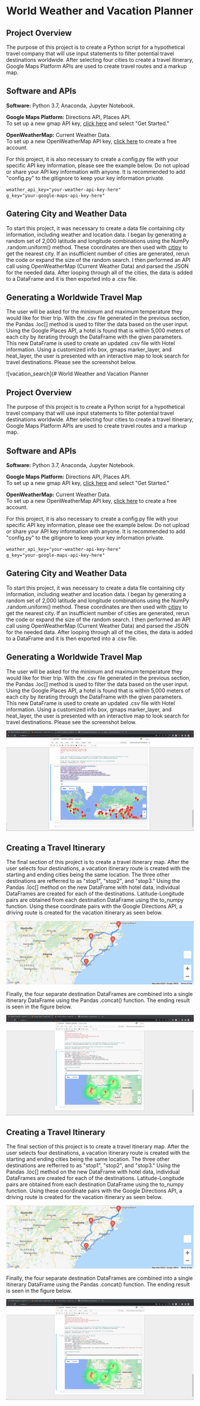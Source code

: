 # World Weather and Vacation Planner

## Project Overview
The purpose of this project is to create a Python script for a hypothetical travel company that will use input statements to filter potential travel destinations worldwide. After selecting four cities to create a travel itinerary, Google Maps Platform APIs are used to create travel routes and a markup map.

## Software and APIs
**Software:** Python 3.7, Anaconda, Jupyter Notebook.

**Google Maps Platform:** Directions API, Places API.  
To set up a new gmap API key, [click here](https://developers.google.com/maps) and select "Get Started."

**OpenWeatherMap:** Current Weather Data.  
To set up a new OpenWeatherMap API key, [click here](https://home.openweathermap.org/users/sign_up) to create a free account.  

For this project, it is also necessary to create a config.py file with your specific API key information, please see the example below. Do not upload or share your API key information with anyone. It is recommended to add "config.py" to the gitignore to keep your key information private.
```
weather_api_key="your-weather-api-key-here"
g_key="your-google-maps-api-key-here"
```

## Gatering City and Weather Data  
To start this project, it was necessary to create a data file containing city information, including weather and location data. I began by generating a random set of 2,000 latitude and longitude combinations using the NumPy .random.uniform() method. These coordinates are then used with [citipy](https://github.com/wingchen/citipy) to get the nearest city. If an insufficient number of cities are generated, rerun the code or expand the size of the random search. I then performed an API call using OpenWeatherMap (Current Weather Data) and parsed the JSON for the needed data. After looping through all of the cities, the data is added to a DataFrame and it is then exported into a .csv file.

## Generating a Worldwide Travel Map  
The user will be asked for the minimum and maximum temperature they would like for thier trip. With the .csv file generated in the previous section, the Pandas .loc[] method is used to filter the data based on the user input. Using the Google Places API, a hotel is found that is within 5,000 meters of each city by iterating through the DataFrame with the given parameters. This new DataFrame is used to create an updated .csv file with Hotel information. Using a customized info box, gmaps marker_layer, and heat_layer, the user is presented with an interactive map to look search for travel destinations. Please see the screenshot below.

![vacation_search](# World Weather and Vacation Planner

## Project Overview
The purpose of this project is to create a Python script for a hypothetical travel company that will use input statements to filter potential travel destinations worldwide. After selecting four cities to create a travel itinerary, Google Maps Platform APIs are used to create travel routes and a markup map.

## Software and APIs
**Software:** Python 3.7, Anaconda, Jupyter Notebook.

**Google Maps Platform:** Directions API, Places API.  
To set up a new gmap API key, [click here](https://developers.google.com/maps) and select "Get Started."

**OpenWeatherMap:** Current Weather Data.  
To set up a new OpenWeatherMap API key, [click here](https://home.openweathermap.org/users/sign_up) to create a free account.  

For this project, it is also necessary to create a config.py file with your specific API key information, please see the example below. Do not upload or share your API key information with anyone. It is recommended to add "config.py" to the gitignore to keep your key information private.
```
weather_api_key="your-weather-api-key-here"
g_key="your-google-maps-api-key-here"
```

## Gatering City and Weather Data  
To start this project, it was necessary to create a data file containing city information, including weather and location data. I began by generating a random set of 2,000 latitude and longitude combinations using the NumPy .random.uniform() method. These coordinates are then used with [citipy](https://github.com/wingchen/citipy) to get the nearest city. If an insufficient number of cities are generated, rerun the code or expand the size of the random search. I then performed an API call using OpenWeatherMap (Current Weather Data) and parsed the JSON for the needed data. After looping through all of the cities, the data is added to a DataFrame and it is then exported into a .csv file.

## Generating a Worldwide Travel Map  
The user will be asked for the minimum and maximum temperature they would like for thier trip. With the .csv file generated in the previous section, the Pandas .loc[] method is used to filter the data based on the user input. Using the Google Places API, a hotel is found that is within 5,000 meters of each city by iterating through the DataFrame with the given parameters. This new DataFrame is used to create an updated .csv file with Hotel information. Using a customized info box, gmaps marker_layer, and heat_layer, the user is presented with an interactive map to look search for travel destinations. Please see the screenshot below.

![vacation_search](https://github.com/eric-blankinshp/World_Weather_Analysis/blob/main/Vacation_Search/WeatherPy_vacation_map.png)

## Creating a Travel Itinerary  
The final section of this project is to create a travel itinerary map. After the user selects four destinations, a vacation itinerary route is created with the starting and ending cities being the same location. The three other destinations are refferred to as "stop1", "stop2", and "stop3." Using the Pandas .loc[] method on the new DataFrame with hotel data, individual DataFrames are created for each of the destinations. Latitude-Longitude pairs are obtained from each destination DataFrame using the to_numpy function. Using these coordinate pairs with the Google Directions API, a driving route is created for the vacation itinerary as seen below.

![vacation_itinerary](https://github.com/eric-blankinshp/World_Weather_Analysis/blob/main/Vacation_Itenerary/WeatherPy_travel_map.png)

Finally, the four separate destination DataFrames are combined into a single itinerary DataFrame using the Pandas .concat() function. The ending result is seen in the figure below.

![itinerary_markers](https://github.com/eric-blankinshp/World_Weather_Analysis/blob/main/Vacation_Itenerary/WeatherPy_travel_map_markers.png)

## Creating a Travel Itinerary  
The final section of this project is to create a travel itinerary map. After the user selects four destinations, a vacation itinerary route is created with the starting and ending cities being the same location. The three other destinations are refferred to as "stop1", "stop2", and "stop3." Using the Pandas .loc[] method on the new DataFrame with hotel data, individual DataFrames are created for each of the destinations. Latitude-Longitude pairs are obtained from each destination DataFrame using the to_numpy function. Using these coordinate pairs with the Google Directions API, a driving route is created for the vacation itinerary as seen below.

![vacation_itinerary](https://github.com/eric-blankinshp/World_Weather_Analysis/blob/main/Vacation_Itenerary/WeatherPy_travel_map.png)

Finally, the four separate destination DataFrames are combined into a single itinerary DataFrame using the Pandas .concat() function. The ending result is seen in the figure below.

![itinerary_markers](https://github.com/eric-blankinshp/World_Weather_Analysis/blob/main/Vacation_Itenerary/WeatherPy_travel_map_markers.png)
